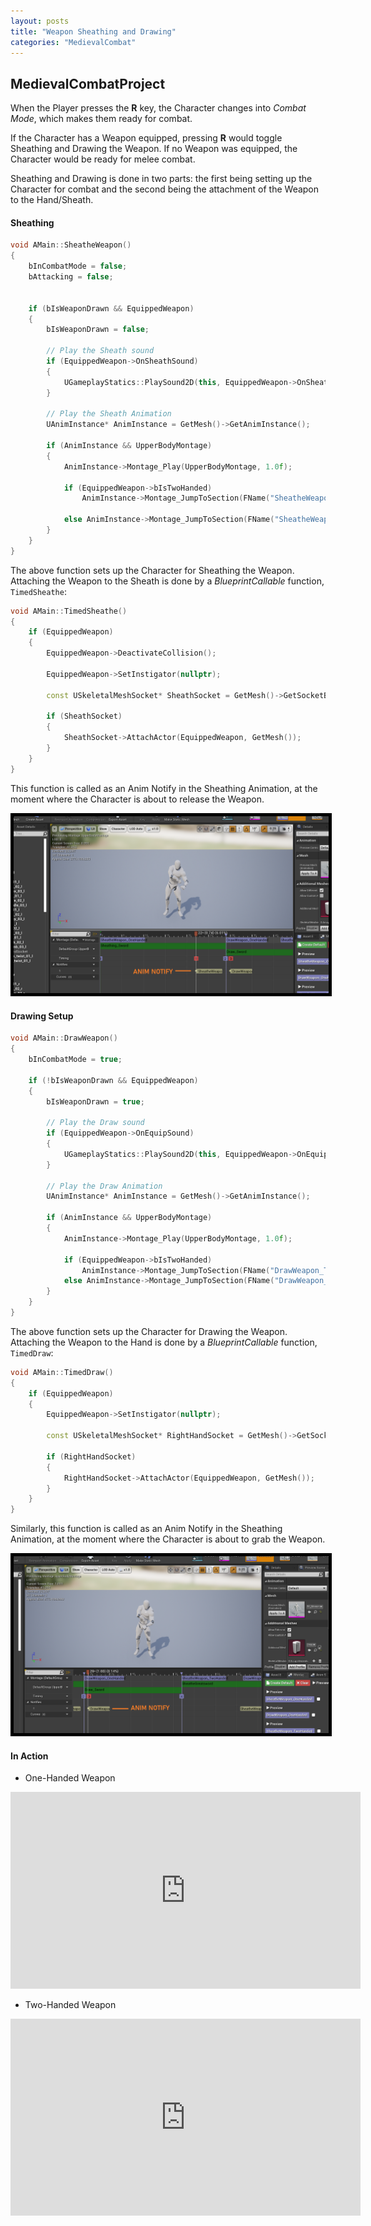 ```yaml
---
layout: posts
title: "Weapon Sheathing and Drawing"
categories: "MedievalCombat"
---
```


## MedievalCombatProject

When the Player presses the **R** key, the Character changes into *Combat Mode*, which makes them ready for combat.

If the Character has a Weapon equipped, pressing **R** would toggle Sheathing and Drawing the Weapon.
If no Weapon was equipped, the Character would be ready for melee combat.

Sheathing and Drawing is done in two parts: the first being setting up the Character for combat and the second
being the attachment of the Weapon to the Hand/Sheath.

#### Sheathing

```cpp
void AMain::SheatheWeapon()
{
	bInCombatMode = false;
	bAttacking = false;


	if (bIsWeaponDrawn && EquippedWeapon)
	{
		bIsWeaponDrawn = false;

		// Play the Sheath sound
		if (EquippedWeapon->OnSheathSound)
		{
			UGameplayStatics::PlaySound2D(this, EquippedWeapon->OnSheathSound);
		}

		// Play the Sheath Animation
		UAnimInstance* AnimInstance = GetMesh()->GetAnimInstance();

		if (AnimInstance && UpperBodyMontage)
		{
			AnimInstance->Montage_Play(UpperBodyMontage, 1.0f);

			if (EquippedWeapon->bIsTwoHanded)
				AnimInstance->Montage_JumpToSection(FName("SheatheWeapon_TwoHanded"), UpperBodyMontage);

			else AnimInstance->Montage_JumpToSection(FName("SheatheWeapon_OneHanded"), UpperBodyMontage);
		}
	}
}
```

The above function sets up the Character for Sheathing the Weapon. Attaching the Weapon to the Sheath is done 
by a *BlueprintCallable* function, `TimedSheathe`:

```cpp
void AMain::TimedSheathe()
{
	if (EquippedWeapon)
	{
		EquippedWeapon->DeactivateCollision();

		EquippedWeapon->SetInstigator(nullptr);

		const USkeletalMeshSocket* SheathSocket = GetMesh()->GetSocketByName(EquippedWeapon->SheathSocketName);

		if (SheathSocket)
		{
			SheathSocket->AttachActor(EquippedWeapon, GetMesh());
		}
	}
}	
```

This function is called as an Anim Notify in the Sheathing Animation, at the moment where the Character is about to release the Weapon.

<img src = "/postassets/TimedSheathe.png"  style="border:5px solid black" alt="Sheathing One-Handed">

#### Drawing Setup

```cpp
void AMain::DrawWeapon()
{
	bInCombatMode = true;

	if (!bIsWeaponDrawn && EquippedWeapon)
	{
		bIsWeaponDrawn = true;

		// Play the Draw sound
		if (EquippedWeapon->OnEquipSound)
		{
			UGameplayStatics::PlaySound2D(this, EquippedWeapon->OnEquipSound);
		}

		// Play the Draw Animation
		UAnimInstance* AnimInstance = GetMesh()->GetAnimInstance();

		if (AnimInstance && UpperBodyMontage)
		{
			AnimInstance->Montage_Play(UpperBodyMontage, 1.0f);

			if (EquippedWeapon->bIsTwoHanded)
				AnimInstance->Montage_JumpToSection(FName("DrawWeapon_TwoHanded"), UpperBodyMontage);
			else AnimInstance->Montage_JumpToSection(FName("DrawWeapon_OneHanded"), UpperBodyMontage);
		}
	}
}
```
The above function sets up the Character for Drawing the Weapon. Attaching the Weapon to the Hand is done 
by a *BlueprintCallable* function, `TimedDraw`:

```cpp 
void AMain::TimedDraw()
{
	if (EquippedWeapon)
	{
		EquippedWeapon->SetInstigator(nullptr);

		const USkeletalMeshSocket* RightHandSocket = GetMesh()->GetSocketByName(EquippedWeapon->HandSocketName);

		if (RightHandSocket)
		{
			RightHandSocket->AttachActor(EquippedWeapon, GetMesh());
		}
	}
}
```
Similarly, this function is called as an Anim Notify in the Sheathing Animation, at the moment where the Character is about to grab the Weapon.

<img src = "/postassets/TimedDraw.png"  style="border:5px solid black" alt="Drawing One-Handed">

#### In Action 

- One-Handed Weapon
<iframe src="https://www.youtube.com/embed/U46rnurwsqs" width="560" height="315" frameborder="0"> </iframe> 

- Two-Handed Weapon
<iframe src="https://www.youtube.com/embed/Yf2b-jehppk" width="560" height="315" frameborder="0"> </iframe> 



